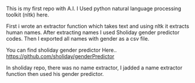 This is my first repo with A.I.
I Used python natural language processing toolkit (nltk) here.

First i wrote an extractor function which takes text and using nltk it extracts human names.
After extracting names I used Sholiday gender predictor codes. Then I exported all names with gender as a csv file.

You can find sholiday gender predictor Here..
https://github.com/sholiday/genderPredictor

In sholiday repo, there was no name extractor, I jadded a name extractor function then used his gender predictor.
